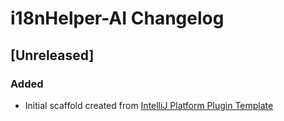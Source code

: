 <!-- Keep a Changelog guide -> https://keepachangelog.com -->

# i18nHelper-AI Changelog

## [Unreleased]
### Added
- Initial scaffold created from [IntelliJ Platform Plugin Template](https://github.com/JetBrains/intellij-platform-plugin-template)
